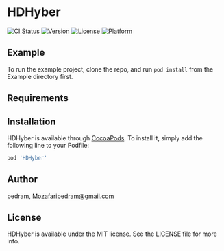 # HDHyber

[![CI Status](https://img.shields.io/travis/pedram/HDHyber.svg?style=flat)](https://travis-ci.org/pedram/HDHyber)
[![Version](https://img.shields.io/cocoapods/v/HDHyber.svg?style=flat)](https://cocoapods.org/pods/HDHyber)
[![License](https://img.shields.io/cocoapods/l/HDHyber.svg?style=flat)](https://cocoapods.org/pods/HDHyber)
[![Platform](https://img.shields.io/cocoapods/p/HDHyber.svg?style=flat)](https://cocoapods.org/pods/HDHyber)

## Example

To run the example project, clone the repo, and run `pod install` from the Example directory first.

## Requirements

## Installation

HDHyber is available through [CocoaPods](https://cocoapods.org). To install
it, simply add the following line to your Podfile:

```ruby
pod 'HDHyber'
```

## Author

pedram, Mozafaripedram@gmail.com

## License

HDHyber is available under the MIT license. See the LICENSE file for more info.
